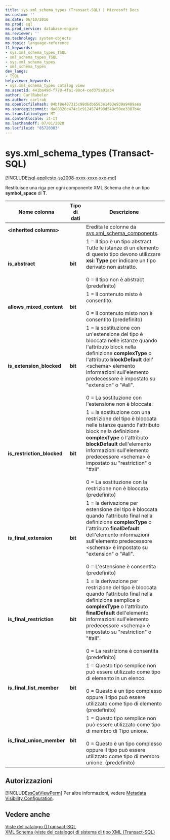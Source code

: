 ```yaml
---
title: sys.xml_schema_types (Transact-SQL) | Microsoft Docs
ms.custom: ''
ms.date: 06/10/2016
ms.prod: sql
ms.prod_service: database-engine
ms.reviewer: ''
ms.technology: system-objects
ms.topic: language-reference
f1_keywords:
- sys.xml_schema_types_TSQL
- xml_schema_types_TSQL
- sys.xml_schema_types
- xml_schema_types
dev_langs:
- TSQL
helpviewer_keywords:
- sys.xml_schema_types catalog view
ms.assetid: 441ba49d-f778-4fa1-98c4-ced375a01a34
author: CarlRabeler
ms.author: carlrab
ms.openlocfilehash: 04bf8e407315c98d6db6583e1403e939a9489aea
ms.sourcegitcommit: da88320c474c1c9124574f90d549c50ee3387b4c
ms.translationtype: MT
ms.contentlocale: it-IT
ms.lasthandoff: 07/01/2020
ms.locfileid: "85720383"
---
```

# <a name="sysxml_schema_types-transact-sql"></a>sys.xml_schema_types (Transact-SQL)
[!INCLUDE[tsql-appliesto-ss2008-xxxx-xxxx-xxx-md](../../includes/applies-to-version/sqlserver.md)]

  Restituisce una riga per ogni componente XML Schema che è un tipo **symbol_space** di **T**.  
  
|Nome colonna|Tipo di dati|Descrizione|  
|-----------------|---------------|-----------------|  
|**\<inherited columns>**||Eredita le colonne da [sys.xml_schema_components](../../relational-databases/system-catalog-views/sys-xml-schema-components-transact-sql.md).|  
|**is_abstract**|**bit**|1 = Il tipo è un tipo abstract. Tutte le istanze di un elemento di questo tipo devono utilizzare **xsi: Type** per indicare un tipo derivato non astratto.<br /><br /> 0 = Il tipo non è abstract (predefinito)|  
|**allows_mixed_content**|**bit**|1 = Il contenuto misto è consentito.<br /><br /> 0 = Il contenuto misto non è consentito (predefinito)|  
|**is_extension_blocked**|**bit**|1 = la sostituzione con un'estensione del tipo è bloccata nelle istanze quando l'attributo block nella definizione **complexType** o l'attributo **blockDefault** dell' \<schema> elemento informazioni sull'elemento predecessore è impostato su "extension" o "#all".<br /><br /> 0 = La sostituzione con l'estensione non è bloccata.|  
|**is_restriction_blocked**|**bit**|1 = la sostituzione con una restrizione del tipo è bloccata nelle istanze quando l'attributo block nella definizione **complexType** o l'attributo **blockDefault** dell'elemento informazioni sull'elemento predecessore \<schema> è impostato su "restriction" o "#all".<br /><br /> 0 = La sostituzione con la restrizione non è bloccata (predefinito)|  
|**is_final_extension**|**bit**|1 = la derivazione per estensione del tipo è bloccata quando l'attributo final nella definizione **complexType** o l'attributo **finalDefault** dell'elemento informazioni sull'elemento predecessore \<schema> è impostato su "extension" o "#all".<br /><br /> 0 = L'estensione è consentita (predefinito)|  
|**is_final_restriction**|**bit**|1 = la derivazione per restrizione del tipo è bloccata quando l'attributo final nella definizione semplice o **complexType** o l'attributo **finalDefault** dell'elemento informazioni sull'elemento predecessore \<schema> è impostato su "restriction" o "#all".<br /><br /> 0 = La restrizione è consentita (predefinito)|  
|**is_final_list_member**|**bit**|1 = Questo tipo semplice non può essere utilizzato come tipo di elemento in un elenco.<br /><br /> 0 = Questo è un tipo complesso oppure il tipo può essere utilizzato come tipo di elemento (predefinito)|  
|**is_final_union_member**|**bit**|1 = Questo tipo semplice non può essere utilizzato come tipo di membro di Tipo unione.<br /><br /> 0 = Questo è un tipo complesso oppure il tipo può essere utilizzato come tipo di membro unione. (predefinito)|  
  
## <a name="permissions"></a>Autorizzazioni  
 [!INCLUDE[ssCatViewPerm](../../includes/sscatviewperm-md.md)] Per altre informazioni, vedere [Metadata Visibility Configuration](../../relational-databases/security/metadata-visibility-configuration.md).  
  
## <a name="see-also"></a>Vedere anche  
 [Viste del catalogo &#40;&#41;Transact-SQL](../../relational-databases/system-catalog-views/catalog-views-transact-sql.md)   
 [XML Schema &#40;viste del catalogo&#41; di sistema di tipo XML &#40;Transact-SQL&#41;](../../relational-databases/system-catalog-views/xml-schemas-xml-type-system-catalog-views-transact-sql.md)  
  
  
